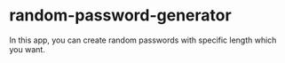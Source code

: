 # random-password-generator
In this app, you can create random passwords with specific length which you want.

